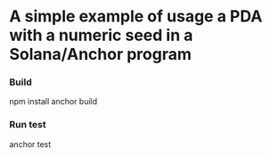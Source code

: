 # A simple example of usage a PDA with a numeric seed in a Solana/Anchor program

### Build
npm install
anchor build

### Run test
anchor test
